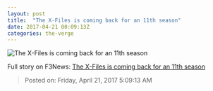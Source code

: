 ```yaml
---
layout: post
title:  "The X-Files is coming back for an 11th season"
date: 2017-04-21 00:09:13Z
categories: the-verge
---
```


![The X-Files is coming back for an 11th season](https://cdn0.vox-cdn.com/thumbor/NmTO0JDKeWW58WtT6MM65weZ4QQ=/0x98:2908x1734/1600x900/cdn0.vox-cdn.com/uploads/chorus_image/image/54371265/Screen_Shot_2015-12-28_at_2.49.37_PM.0.0.png)




Full story on F3News: [The X-Files is coming back for an 11th season](http://www.f3nws.com/n/Tx4HaC)

> Posted on: Friday, April 21, 2017 5:09:13 AM
